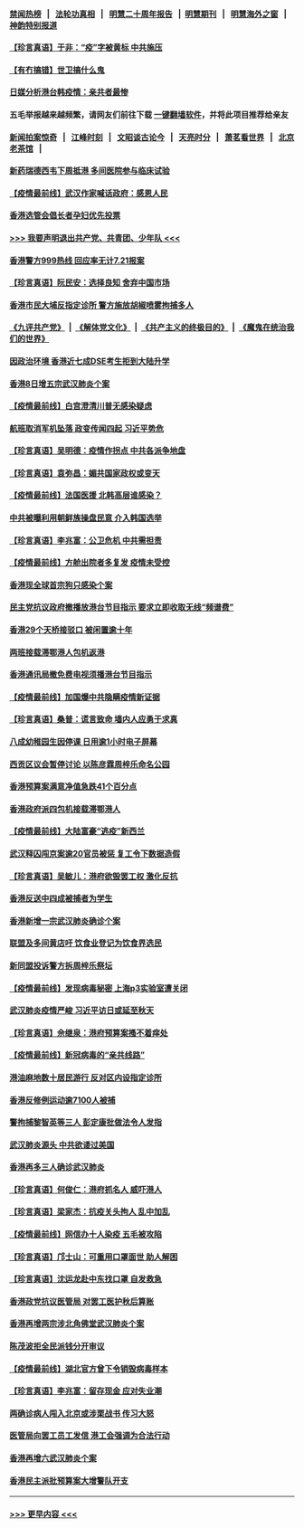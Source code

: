 #### [禁闻热榜](热点新闻.md?=0)  &nbsp;&nbsp;|&nbsp;&nbsp; [法轮功真相](https://github.com/gfw-breaker/truth/blob/master/README.md?=0) &nbsp;&nbsp;|&nbsp;&nbsp; [明慧二十周年报告](https://github.com/gfw-breaker/mh-reports/blob/master/README.md?=0) &nbsp;&nbsp;|&nbsp;&nbsp;[明慧期刊](https://github.com/gfw-breaker/mh-qikan) &nbsp;&nbsp;|&nbsp;&nbsp; [明慧海外之窗](https://github.com/gfw-breaker/mh-news/blob/master/README.md?=0) &nbsp;&nbsp;|&nbsp;&nbsp; [神韵特别报道](https://github.com/gfw-breaker/mh-news/blob/master/shenyun.md?=0)
#### [【珍言真语】于非：“疫”字被黄标 中共施压](../pages/nsc415/n11930410.md?t=03110402) 
#### [【有冇搞错】世卫搞什么鬼](../pages/nsc415/n11930475.md?t=03110402) 
#### [日媒分析港台韩疫情：亲共者最惨](../pages/nsc415/n11928776.md?t=03110402) 
#### 五毛举报越来越频繁，请网友们前往下载 [一键翻墙软件](https://github.com/gfw-breaker/ssr-accounts)，并将此项目推荐给亲友
#### [新闻拍案惊奇](https://github.com/gfw-breaker/banned-news/blob/master/pages/link4.md) &nbsp;&nbsp;|&nbsp;&nbsp; [江峰时刻](https://github.com/gfw-breaker/banned-news/blob/master/pages/link4.md) &nbsp;&nbsp;|&nbsp;&nbsp; [文昭谈古论今](https://github.com/gfw-breaker/banned-news/blob/master/pages/link4.md) &nbsp;&nbsp;|&nbsp;&nbsp; [天亮时分](https://github.com/gfw-breaker/banned-news/blob/master/pages/link4.md) &nbsp;&nbsp;|&nbsp;&nbsp; [萧茗看世界](https://github.com/gfw-breaker/banned-news/blob/master/pages/link4.md) &nbsp;&nbsp;|&nbsp;&nbsp; [北京老茶馆](https://github.com/gfw-breaker/banned-news/blob/master/pages/link4.md) &nbsp;&nbsp;|&nbsp;&nbsp; 
#### [新药瑞德西韦下周抵港 多间医院参与临床试验](../pages/nsc415/n11928462.md?t=03110402) 
#### [【疫情最前线】武汉作家喊话政府：感恩人民](../pages/nsc415/n11927940.md?t=03110402) 
#### [香港选管会倡长者孕妇优先投票](../pages/nsc415/n11928449.md?t=03110402) 
#### [>>> 我要声明退出共产党、共青团、少年队 <<<](https://github.com/begood0513/goodnews/blob/master/quit/letter.md) 
#### [香港警方999热线 回应率无计7.21报案](../pages/nsc415/n11928448.md?t=03110402) 
#### [【珍言真语】阮民安：选择良知 舍弃中国市场](../pages/nsc415/n11927705.md?t=03110402) 
#### [香港市民大埔反指定诊所 警方施放胡椒喷雾拘捕多人](../pages/nsc415/n11925774.md?t=03110402) 
#### [《九评共产党》](https://github.com/begood0513/9ping.md/blob/master/README.md) &nbsp;|&nbsp; [《解体党文化》](../../../../jtdwh.md/blob/master/README.md)  &nbsp;|&nbsp; [《共产主义的终极目的》](../../../../gczydzjmd.md/blob/master/README.md) &nbsp;|&nbsp; [《魔鬼在统治我们的世界》](../../../../mgztzwmdsj.md/blob/master/README.md) 
#### [因政治环境 香港近七成DSE考生拒到大陆升学](../pages/nsc415/n11925759.md?t=03110402) 
#### [香港8日增五宗武汉肺炎个案](../pages/nsc415/n11925736.md?t=03110402) 
#### [【疫情最前线】白宫澄清川普无感染疑虑](../pages/nsc415/n11925567.md?t=03110402) 
#### [航班取消军机坠落 政变传闻四起 习近平势危](../pages/nsc415/n11925467.md?t=03110402) 
#### [【珍言真语】吴明德：疫情作拐点 中共各派争地盘](../pages/nsc415/n11925299.md?t=03110402) 
#### [【珍言真语】袁弥昌：媚共国家政权或变天](../pages/nsc415/n11923199.md?t=03110402) 
#### [【疫情最前线】法国医援 北韩高层谁感染？](../pages/nsc415/n11920850.md?t=03110402) 
#### [中共被曝利用朝鲜族操盘民意 介入韩国选举](../pages/nsc415/n11921006.md?t=03110402) 
#### [【珍言真语】李兆富：公卫危机 中共需担责](../pages/nsc415/n11920422.md?t=03110402) 
#### [【疫情最前线】方舱出院者多复发 疫情未受控](../pages/nsc415/n11918637.md?t=03110402) 
#### [香港现全球首宗狗只感染个案](../pages/nsc415/n11918710.md?t=03110402) 
#### [民主党抗议政府撤播放港台节目指示 要求立即收取无线“频谱费”](../pages/nsc415/n11918681.md?t=03110402) 
#### [香港29个天桥接驳口 被闲置逾十年](../pages/nsc415/n11918654.md?t=03110402) 
#### [两班接载滞鄂港人包机返港](../pages/nsc415/n11915855.md?t=03110402) 
#### [香港通讯局撤免费电视须播港台节目指示](../pages/nsc415/n11915831.md?t=03110402) 
#### [【疫情最前线】加国爆中共隐瞒疫情新证据](../pages/nsc415/n11915482.md?t=03110402) 
#### [【珍言真语】桑普：谎言致命 墙内人应勇于求真](../pages/nsc415/n11915169.md?t=03110402) 
#### [八成幼稚园生因停课 日用逾1小时电子屏幕](../pages/nsc415/n11913263.md?t=03110402) 
#### [西贡区议会暂停讨论 以陈彦霖周梓乐命名公园](../pages/nsc415/n11913248.md?t=03110402) 
#### [香港预算案满意净值急跌41个百分点](../pages/nsc415/n11913236.md?t=03110402) 
#### [香港政府派四包机接载滞鄂港人](../pages/nsc415/n11913211.md?t=03110402) 
#### [【疫情最前线】大陆富豪“逃疫”新西兰](../pages/nsc415/n11913160.md?t=03110402) 
#### [武汉释囚闯京案逾20官员被惩 复工令下数据造假](../pages/nsc415/n11912743.md?t=03110402) 
#### [【珍言真语】吴敏儿：港府欲毁罢工权 激化反抗](../pages/nsc415/n11912457.md?t=03110402) 
#### [香港反送中四成被捕者为学生](../pages/nsc415/n11910730.md?t=03110402) 
#### [香港新增一宗武汉肺炎确诊个案](../pages/nsc415/n11910724.md?t=03110402) 
#### [联盟及多间黄店吁 饮食业登记为饮食界选民](../pages/nsc415/n11910718.md?t=03110402) 
#### [新同盟投诉警方拆周梓乐祭坛](../pages/nsc415/n11910707.md?t=03110402) 
#### [【疫情最前线】发现病毒秘密 上海p3实验室遭关闭](../pages/nsc415/n11910640.md?t=03110402) 
#### [武汉肺炎疫情严峻 习近平访日或延至秋天](../pages/nsc415/n11910570.md?t=03110402) 
#### [【珍言真语】佘继泉：港府预算案搔不着痒处](../pages/nsc415/n11910011.md?t=03110402) 
#### [【疫情最前线】新冠病毒的“亲共线路”](../pages/nsc415/n11907734.md?t=03110402) 
#### [港油麻地数十居民游行 反对区内设指定诊所](../pages/nsc415/n11907900.md?t=03110402) 
#### [香港反修例运动逾7100人被捕](../pages/nsc415/n11907922.md?t=03110402) 
#### [警拘捕黎智英等三人 彭定康批做法令人发指](../pages/nsc415/n11907905.md?t=03110402) 
#### [武汉肺炎源头 中共欲诿过美国](../pages/nsc415/n11907665.md?t=03110402) 
#### [香港再多三人确诊武汉肺炎](../pages/nsc415/n11907846.md?t=03110402) 
#### [【珍言真语】何俊仁：港府抓名人 威吓港人](../pages/nsc415/n11907561.md?t=03110402) 
#### [【珍言真语】梁家杰：抗疫关头拘人 乱中加乱](../pages/nsc415/n11907444.md?t=03110402) 
#### [【疫情最前线】网信办十人染疫 五毛被攻陷](../pages/nsc415/n11903757.md?t=03110402) 
#### [【珍言真语】邝士山：可重用口罩面世 助人解困](../pages/nsc415/n11903875.md?t=03110402) 
#### [【珍言真语】沈运龙赴中东找口罩 自发救急](../pages/nsc415/n11903291.md?t=03110402) 
#### [香港政党抗议医管局 对罢工医护秋后算账](../pages/nsc415/n11901746.md?t=03110402) 
#### [香港再增两宗涉北角佛堂武汉肺炎个案](../pages/nsc415/n11901737.md?t=03110402) 
#### [陈茂波拒全民派钱分开审议](../pages/nsc415/n11901672.md?t=03110402) 
#### [【疫情最前线】湖北官方曾下令销毁病毒样本](../pages/nsc415/n11901518.md?t=03110402) 
#### [【珍言真语】李兆富：留存现金 应对失业潮](../pages/nsc415/n11901448.md?t=03110402) 
#### [两确诊病人闯入北京或涉栗战书 传习大怒](../pages/nsc415/n11901180.md?t=03110402) 
#### [医管局向罢工员工发信 港工会强调为合法行动](../pages/nsc415/n11898870.md?t=03110402) 
#### [香港再增六武汉肺炎个案](../pages/nsc415/n11898843.md?t=03110402) 
#### [香港民主派批预算案大增警队开支](../pages/nsc415/n11898813.md?t=03110402) 

----
#### [ >>> 更早内容 <<< ](../indexes/nsc415-earlier.md)
